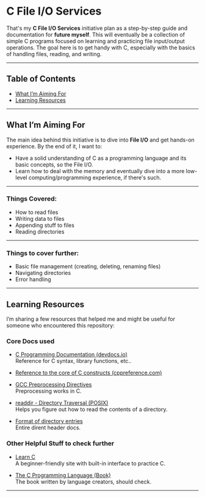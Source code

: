 # C File I/O Services

That's my **C File I/O Services** initiative plan as a step-by-step guide and documentation for **future myself**. This will eventually be a collection of simple C programs focused on learning and practicing file input/output operations. The goal here is to get handy with C, especially with the basics of handling files, reading, and writing.

---

## Table of Contents
- [What I’m Aiming For](#what-im-aiming-for)
- [Learning Resources](#learning-resources)

---
## What I’m Aiming For

The main idea behind this initiative is to dive into **File I/O** and get hands-on experience. By the end of it, I want to:

- Have a solid understanding of C as a programming language and its basic concepts, so the File I/O.
- Learn how to deal with the memory and eventually dive into a more low-level computing/programming experience, if there's such.
---
### Things Covered:
- How to read files
- Writing data to files
- Appending stuff to files
- Reading directories
---
### Things to cover further:
- Basic file management (creating, deleting, renaming files)
- Navigating directories
- Error handling

---

## Learning Resources

I’m sharing a few resources that helped me and might be useful for someone who encountered this repository:

### Core Docs used
- [C Programming Documentation (devdocs.io)](https://devdocs.io/c/)  
  Reference for C syntax, library functions, etc..

- [Reference to the core of C constructs (cppreference.com)](https://en.cppreference.com/w/c/language)  

- [GCC Preprocessing Directives](https://gcc.gnu.org/onlinedocs/gcc-14.2.0/gcc/Preprocessing-directives-implementation.html)  
  Preprocessing works in C.

- [readdir - Directory Traversal (POSIX)](https://pubs.opengroup.org/onlinepubs/7908799/xsh/readdir.html)  
  Helps you figure out how to read the contents of a directory.
- [Format of directory entries](https://pubs.opengroup.org/onlinepubs/7908799/xsh/dirent.h.html)  
  Entire dirent header docs.

### Other Helpful Stuff to check further
- [Learn C](https://www.learn-c.org/)  
  A beginner-friendly site with built-in interface to practice C.

- [The C Programming Language (Book)](https://www.amazon.com/Programming-Language-2nd-Brian-Kernighan/dp/0131103628)  
  The book written by language creators, should check.
---